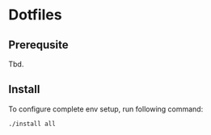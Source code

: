 # Dotfiles

## Prerequsite

Tbd.

## Install

To configure complete env setup, run following command:

```sh
./install all
```

